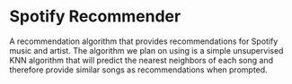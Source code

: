 # Spotify Recommender

A recommendation algorithm that provides recommendations for Spotify music and artist.
The algorithm we plan on using is a simple unsupervised KNN algorithm that will predict the
nearest neighbors of each song and therefore provide similar songs as recommendations
when prompted.
